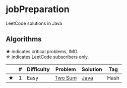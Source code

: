 # jobPreparation
LeetCode solutions in Java

## Algorithms

★ indicates critical problems, IMO.  
☆ indicates LeetCode subscribers only.

| |#|Difficulty|Problem|Solution|Tag| 
|-|-|----------|-------|--------|---|
|★|1|Easy|[Two Sum](https://leetcode.com/problems/two-sum/)|[Java](./algorithms/TwoSum.java)|Hash|
